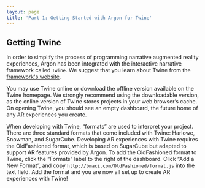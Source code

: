 ```yaml
---
layout: page
title: 'Part 1: Getting Started with Argon for Twine'
---
```



## Getting Twine
In order to simplify the process of programming narrative augmented reality experiences, Argon has been integrated with the interactive narrative framework called `Twine`. We suggest that you learn about Twine from the [framework's website](http://twinery.org).

You may use Twine online or download the offline version available on the Twine homepage. We strongly recommend using the downloadable version, as the online version of Twine stores projects in your web browser’s cache. On opening Twine, you should see an empty dashboard, the future home of any AR experiences you create.

When developing with Twine, “formats” are used to interpret your project. There are three standard formats that come included with Twine: Harlowe, Snowman, and SugarCube. Developing AR experiences with Twine requires the OldFashioned format, which is based on SugarCube but adapted to support AR features provided by Argon. To add the OldFashioned format to Twine, click the “Formats” label to the right of the dashboard. Click “Add a New Format”, and copy `http://bmaci.com/OldFashioned/format.js` into the text field. Add the format and you are now all set up to create AR experiences with Twine!